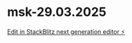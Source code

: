 #  msk-29.03.2025

[Edit in StackBlitz next generation editor ⚡️](https://stackblitz.com/~/github.com/interstellar9/msk-29.03.2025)
